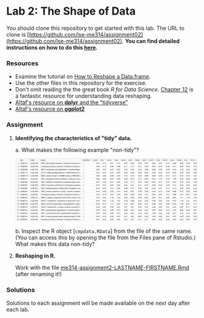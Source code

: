 # Lab 2: The Shape of Data

You should clone this repository to get started with this lab.  The URL to clone is [https://github.com/lse-me314/assignment02](https://github.com/lse-me314/assignment02).  **You can find detailed instructions on how to do this [here](https://lse-me314.github.io/instructions).**

### Resources

* Examine the tutorial on [How to Reshape a Data.frame](how-to-manipulate-dataframe.ipynb).
* Use the other files in this repository for the exercise.  
* Don't omit reading the the great book _R for Data Science_.  [Chapter 12](http://r4ds.had.co.nz/tidy-data.html) is a fantastic resource for understanding data reshaping.  
* [Altaf's resource on **dplyr** and the "tidyverse"](https://altaf-ali.github.io/tidydata_tutorial)
* [Altaf's resource on **ggplot2**](https://altaf-ali.github.io/ggplot_tutorial)

### Assignment

1.  **Identifying the characteristics of "tidy" data.**

    a.  What makes the following example "non-tidy"?

    ![](nontidy.png)

    b.  Inspect the R object [`cmpdata.RData`] from the file of the same name.  (You can access this by opening the file from the Files pane of Rstudio.)  What makes this data non-tidy?

2.  **Reshaping in R.**

    Work with the file [me314-assignment2-LASTNAME-FIRSTNAME.Rmd](me314-assignment2-LASTNAME-FIRSTNAME.Rmd) (after renaming it!)
    

### Solutions

Solutions to each assignment will be made available on the next day after each lab.
